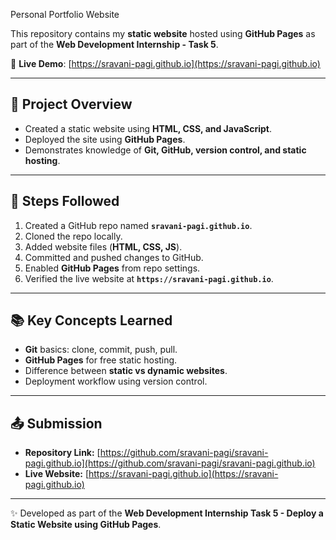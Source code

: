  Personal Portfolio Website  

This repository contains my **static website** hosted using **GitHub Pages** as part of the **Web Development Internship - Task 5**.  

🔗 **Live Demo**: [https://sravani-pagi.github.io](https://sravani-pagi.github.io)  

---

## 📌 Project Overview
- Created a static website using **HTML, CSS, and JavaScript**.  
- Deployed the site using **GitHub Pages**.  
- Demonstrates knowledge of **Git, GitHub, version control, and static hosting**.  

---

## 🚀 Steps Followed
1. Created a GitHub repo named **`sravani-pagi.github.io`**.  
2. Cloned the repo locally.  
3. Added website files (**HTML, CSS, JS**).  
4. Committed and pushed changes to GitHub.  
5. Enabled **GitHub Pages** from repo settings.  
6. Verified the live website at **`https://sravani-pagi.github.io`**.  

---

## 📚 Key Concepts Learned
- **Git** basics: clone, commit, push, pull.  
- **GitHub Pages** for free static hosting.  
- Difference between **static vs dynamic websites**.  
- Deployment workflow using version control.  

---

## 📤 Submission
- **Repository Link:** [https://github.com/sravani-pagi/sravani-pagi.github.io](https://github.com/sravani-pagi/sravani-pagi.github.io)  
- **Live Website:** [https://sravani-pagi.github.io](https://sravani-pagi.github.io)  

---
✨ Developed as part of the **Web Development Internship Task 5 - Deploy a Static Website using GitHub Pages**.